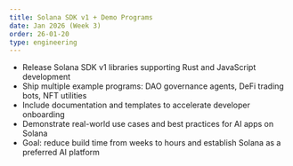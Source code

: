 ```yaml
---
title: Solana SDK v1 + Demo Programs
date: Jan 2026 (Week 3)
order: 26-01-20
type: engineering
---
```


- Release Solana SDK v1 libraries supporting Rust and JavaScript development
- Ship multiple example programs: DAO governance agents, DeFi trading bots, NFT utilities
- Include documentation and templates to accelerate developer onboarding
- Demonstrate real-world use cases and best practices for AI apps on Solana
- Goal: reduce build time from weeks to hours and establish Solana as a preferred AI platform
